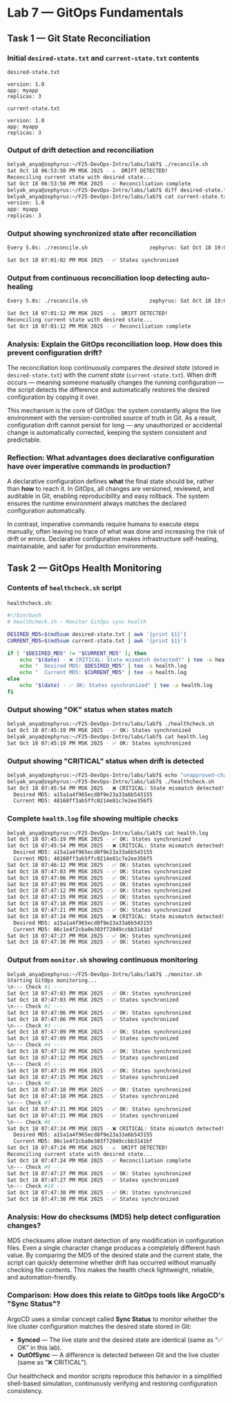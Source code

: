 # Lab 7 — GitOps Fundamentals

## Task 1 — Git State Reconciliation

### Initial `desired-state.txt` and `current-state.txt` contents

`desired-state.txt`
```
version: 1.0
app: myapp
replicas: 3
```

`current-state.txt`
```
version: 1.0
app: myapp
replicas: 3
```

### Output of drift detection and reconciliation

```bash
belyak_anya@zephyrus:~/F25-DevOps-Intro/labs/lab7$ ./reconcile.sh
Sat Oct 18 06:53:50 PM MSK 2025 - ⚠️  DRIFT DETECTED!
Reconciling current state with desired state...
Sat Oct 18 06:53:50 PM MSK 2025 - ✅ Reconciliation complete
belyak_anya@zephyrus:~/F25-DevOps-Intro/labs/lab7$ diff desired-state.txt current-state.txt
belyak_anya@zephyrus:~/F25-DevOps-Intro/labs/lab7$ cat current-state.txt
version: 1.0
app: myapp
replicas: 3
```

### Output showing synchronized state after reconciliation

```bash
Every 5.0s: ./reconcile.sh                    zephyrus: Sat Oct 18 19:01:02 2025

Sat Oct 18 07:01:02 PM MSK 2025 - ✅ States synchronized
```



### Output from continuous reconciliation loop detecting auto-healing

```bash
Every 5.0s: ./reconcile.sh                    zephyrus: Sat Oct 18 19:01:12 2025

Sat Oct 18 07:01:12 PM MSK 2025 - ⚠️  DRIFT DETECTED!
Reconciling current state with desired state...
Sat Oct 18 07:01:12 PM MSK 2025 - ✅ Reconciliation complete

```

### Analysis: Explain the GitOps reconciliation loop. How does this prevent configuration drift?

The reconciliation loop continuously compares the *desired state* (stored in `desired-state.txt`) with the *current state* (`current-state.txt`).
When drift occurs — meaning someone manually changes the running configuration — the script detects the difference and automatically restores the desired configuration by copying it over.

This mechanism is the core of GitOps: the system constantly aligns the live environment with the version-controlled source of truth in Git.
As a result, configuration drift cannot persist for long — any unauthorized or accidental change is automatically corrected, keeping the system consistent and predictable.

### Reflection: What advantages does declarative configuration have over imperative commands in production?

A declarative configuration defines **what** the final state should be, rather than **how** to reach it.
In GitOps, all changes are versioned, reviewed, and auditable in Git, enabling reproducibility and easy rollback.
The system ensures the runtime environment always matches the declared configuration automatically.

In contrast, imperative commands require humans to execute steps manually, often leaving no trace of what was done and increasing the risk of drift or errors.
Declarative configuration makes infrastructure self-healing, maintainable, and safer for production environments.

## Task 2 — GitOps Health Monitoring


### Contents of `healthcheck.sh` script

`healthcheck.sh`:

```bash
#!/bin/bash
# healthcheck.sh - Monitor GitOps sync health

DESIRED_MD5=$(md5sum desired-state.txt | awk '{print $1}')
CURRENT_MD5=$(md5sum current-state.txt | awk '{print $1}')

if [ "$DESIRED_MD5" != "$CURRENT_MD5" ]; then
    echo "$(date) - ❌ CRITICAL: State mismatch detected!" | tee -a health.log
    echo "  Desired MD5: $DESIRED_MD5" | tee -a health.log
    echo "  Current MD5: $CURRENT_MD5" | tee -a health.log
else
    echo "$(date) - ✅ OK: States synchronized" | tee -a health.log
fi
```

### Output showing "OK" status when states match

```bash
belyak_anya@zephyrus:~/F25-DevOps-Intro/labs/lab7$ ./healthcheck.sh
Sat Oct 18 07:45:19 PM MSK 2025 - ✅ OK: States synchronized
belyak_anya@zephyrus:~/F25-DevOps-Intro/labs/lab7$ cat health.log
Sat Oct 18 07:45:19 PM MSK 2025 - ✅ OK: States synchronized
```

### Output showing "CRITICAL" status when drift is detected

```bash
belyak_anya@zephyrus:~/F25-DevOps-Intro/labs/lab7$ echo "unapproved-change: true" >> current-state.txt
belyak_anya@zephyrus:~/F25-DevOps-Intro/labs/lab7$ ./healthcheck.sh
Sat Oct 18 07:45:54 PM MSK 2025 - ❌ CRITICAL: State mismatch detected!
  Desired MD5: a15a1a4f965ecd8f9e23a33a6b543155
  Current MD5: 48168ff3ab5ffc0214e81c7e2ee356f5
```

### Complete `health.log` file showing multiple checks

```bash
belyak_anya@zephyrus:~/F25-DevOps-Intro/labs/lab7$ cat health.log
Sat Oct 18 07:45:19 PM MSK 2025 - ✅ OK: States synchronized
Sat Oct 18 07:45:54 PM MSK 2025 - ❌ CRITICAL: State mismatch detected!
  Desired MD5: a15a1a4f965ecd8f9e23a33a6b543155
  Current MD5: 48168ff3ab5ffc0214e81c7e2ee356f5
Sat Oct 18 07:46:12 PM MSK 2025 - ✅ OK: States synchronized
Sat Oct 18 07:47:03 PM MSK 2025 - ✅ OK: States synchronized
Sat Oct 18 07:47:06 PM MSK 2025 - ✅ OK: States synchronized
Sat Oct 18 07:47:09 PM MSK 2025 - ✅ OK: States synchronized
Sat Oct 18 07:47:12 PM MSK 2025 - ✅ OK: States synchronized
Sat Oct 18 07:47:15 PM MSK 2025 - ✅ OK: States synchronized
Sat Oct 18 07:47:18 PM MSK 2025 - ✅ OK: States synchronized
Sat Oct 18 07:47:21 PM MSK 2025 - ✅ OK: States synchronized
Sat Oct 18 07:47:24 PM MSK 2025 - ❌ CRITICAL: State mismatch detected!
  Desired MD5: a15a1a4f965ecd8f9e23a33a6b543155
  Current MD5: 86c1e4f2cba0e303f72049ccbb3141bf
Sat Oct 18 07:47:27 PM MSK 2025 - ✅ OK: States synchronized
Sat Oct 18 07:47:30 PM MSK 2025 - ✅ OK: States synchronized
```

### Output from `monitor.sh` showing continuous monitoring

```bash
belyak_anya@zephyrus:~/F25-DevOps-Intro/labs/lab7$ ./monitor.sh
Starting GitOps monitoring...
\n--- Check #1 ---
Sat Oct 18 07:47:03 PM MSK 2025 - ✅ OK: States synchronized
Sat Oct 18 07:47:03 PM MSK 2025 - ✅ States synchronized
\n--- Check #2 ---
Sat Oct 18 07:47:06 PM MSK 2025 - ✅ OK: States synchronized
Sat Oct 18 07:47:06 PM MSK 2025 - ✅ States synchronized
\n--- Check #3 ---
Sat Oct 18 07:47:09 PM MSK 2025 - ✅ OK: States synchronized
Sat Oct 18 07:47:09 PM MSK 2025 - ✅ States synchronized
\n--- Check #4 ---
Sat Oct 18 07:47:12 PM MSK 2025 - ✅ OK: States synchronized
Sat Oct 18 07:47:12 PM MSK 2025 - ✅ States synchronized
\n--- Check #5 ---
Sat Oct 18 07:47:15 PM MSK 2025 - ✅ OK: States synchronized
Sat Oct 18 07:47:15 PM MSK 2025 - ✅ States synchronized
\n--- Check #6 ---
Sat Oct 18 07:47:18 PM MSK 2025 - ✅ OK: States synchronized
Sat Oct 18 07:47:18 PM MSK 2025 - ✅ States synchronized
\n--- Check #7 ---
Sat Oct 18 07:47:21 PM MSK 2025 - ✅ OK: States synchronized
Sat Oct 18 07:47:21 PM MSK 2025 - ✅ States synchronized
\n--- Check #8 ---
Sat Oct 18 07:47:24 PM MSK 2025 - ❌ CRITICAL: State mismatch detected!
  Desired MD5: a15a1a4f965ecd8f9e23a33a6b543155
  Current MD5: 86c1e4f2cba0e303f72049ccbb3141bf
Sat Oct 18 07:47:24 PM MSK 2025 - ⚠️  DRIFT DETECTED!
Reconciling current state with desired state...
Sat Oct 18 07:47:24 PM MSK 2025 - ✅ Reconciliation complete
\n--- Check #9 ---
Sat Oct 18 07:47:27 PM MSK 2025 - ✅ OK: States synchronized
Sat Oct 18 07:47:27 PM MSK 2025 - ✅ States synchronized
\n--- Check #10 ---
Sat Oct 18 07:47:30 PM MSK 2025 - ✅ OK: States synchronized
Sat Oct 18 07:47:30 PM MSK 2025 - ✅ States synchronized
```

### Analysis: How do checksums (MD5) help detect configuration changes?

MD5 checksums allow instant detection of any modification in configuration files.
Even a single character change produces a completely different hash value.
By comparing the MD5 of the desired state and the current state, the script can quickly determine whether drift has occurred without manually checking file contents.
This makes the health check lightweight, reliable, and automation-friendly.

### Comparison: How does this relate to GitOps tools like ArgoCD's "Sync Status"?

ArgoCD uses a similar concept called **Sync Status** to monitor whether the live cluster configuration matches the desired state stored in Git:

- **Synced** — The live state and the desired state are identical (same as “✅ OK” in this lab).
- **OutOfSync** — A difference is detected between Git and the live cluster (same as “❌ CRITICAL”).

Our healthcheck and monitor scripts reproduce this behavior in a simplified shell-based simulation, continuously verifying and restoring configuration consistency.